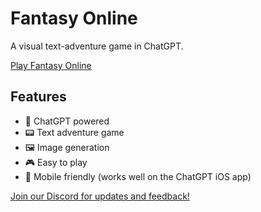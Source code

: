 # Fantasy Online

A visual text-adventure game in ChatGPT.

[Play Fantasy Online](https://chat.openai.com/share/2fdd3af5-64f3-487b-a7b1-bf89ffb7e081)

## Features

- 🤖 ChatGPT powered
- 📟 Text adventure game
- 🖼️ Image generation
- 🎮 Easy to play
- 📱 Mobile friendly (works well on the ChatGPT iOS app)

[Join our Discord for updates and feedback!](https://discord.gg/kajAxuAAHW)
